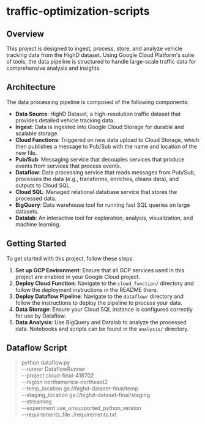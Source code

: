 # traffic-optimization-scripts

## Overview

This project is designed to ingest, process, store, and analyze vehicle tracking data from the HighD dataset. Using Google Cloud Platform's suite of tools, the data pipeline is structured to handle large-scale traffic data for comprehensive analysis and insights.

## Architecture

The data processing pipeline is composed of the following components:

- **Data Source**: HighD Dataset, a high-resolution traffic dataset that provides detailed vehicle tracking data.
- **Ingest**: Data is ingested into Google Cloud Storage for durable and scalable storage.
- **Cloud Functions**: Triggered on new data upload to Cloud Storage, which then publishes a message to Pub/Sub with the name and location of the new file.
- **Pub/Sub**: Messaging service that decouples services that produce events from services that process events.
- **Dataflow**: Data processing service that reads messages from Pub/Sub, processes the data (e.g., transforms, enriches, cleans data), and outputs to Cloud SQL.
- **Cloud SQL**: Managed relational database service that stores the processed data.
- **BigQuery**: Data warehouse tool for running fast SQL queries on large datasets.
- **Datalab**: An interactive tool for exploration, analysis, visualization, and machine learning.

## Getting Started
To get started with this project, follow these steps:

1. **Set up GCP Environment**: Ensure that all GCP services used in this project are enabled in your Google Cloud project.
2. **Deploy Cloud Function**: Navigate to the `cloud_function/` directory and follow the deployment instructions in the README there.
3. **Deploy Dataflow Pipeline**: Navigate to the `dataflow/` directory and follow the instructions to deploy the pipeline to process your data.
5. **Data Storage**: Ensure your Cloud SQL instance is configured correctly for use by Dataflow.
6. **Data Analysis**: Use BigQuery and Datalab to analyze the processed data. Notebooks and scripts can be found in the `analysis/` directory.

## Dataflow Script
> python dataflow.py \
> --runner DataflowRunner \
> --project cloud-final-418702 \
> --region northamerica-northeast2 \
> --temp_location gs://highd-dataset-final/temp \
> --staging_location gs://highd-dataset-final/staging \
> --streaming \
> --experiment use_unsupported_python_version \
> --requirements_file ./requirements.txt
